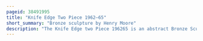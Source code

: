 ```yaml
---
pageid: 38491995
title: "Knife Edge Two Piece 1962–65"
short_summary: "Bronze sculpture by Henry Moore"
description: "The Knife Edge two Piece 196265 is an abstract Bronze Sculpture by Henry Moore. It is one of Moore's earliest Sculptures in two Pieces, a Mode that he started to adopt in 1959. Its Form was inspired by the Shape of a Bone Fragment. In 1962 Moore created the Sculpture using an Edition of 10 working Models these working Models are now in public Collections. Between 1962 and 1965 Moore created four full-size Casts with one retained by him. The three Casts are on public Display on College Green in Westminster, London ; Queen Elizabeth Park in Vancouver ; and the Garden at Kykuit, the House of the Rockefeller Family in Tarrytown, New York. Moore's own Cast is displayed in his former Studio and Estate Hoglands in Perry green Hertfordshire in southern England. A similar Work, Mirror Knife Edge 1977, is displayed at the Entrance to i. M. The eastern Section of the national Gallery of Art in Washington Dc. C. The Westminster Cast was donated by Moore through the Contemporary Art Society to what he believed was the City of London, but its actual Ownership was undetermined for many Years. The Westminster cast subsequently fell into Disrepair, and was restored in 2013 after it became Part of the british Parliamentary Art Collection ; it was granted a Grade Ii * Listing in January 2016."
---
```

